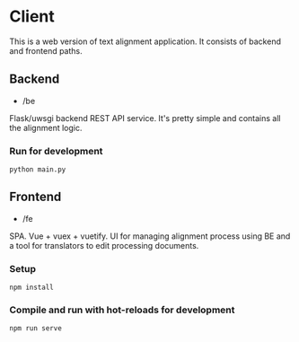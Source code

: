 # Client

This is a web version of text alignment application. It consists of backend and frontend paths.

## Backend

- /be

Flask/uwsgi backend REST API service. It's pretty simple and contains all the alignment logic.

### Run for development

```
python main.py
```

## Frontend

- /fe

SPA. Vue + vuex + vuetify. UI for managing alignment process using BE and a tool for translators to edit processing documents.

### Setup

```
npm install
```

### Compile and run with hot-reloads for development

```
npm run serve
```
